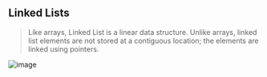 ## Linked Lists

>Like arrays, Linked List is a linear data structure. Unlike arrays, linked list elements are not stored at a contiguous location; the elements are linked using pointers.


![image](https://user-images.githubusercontent.com/42661153/161664936-4a0ce278-feda-4b74-aac3-39c1a99e9005.png)
